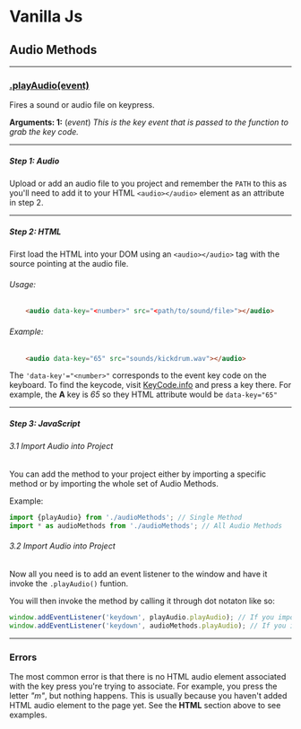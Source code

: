 # Vanilla Js
## Audio Methods
___
### [.playAudio(event)](/documentation/audio/audioMethods.md)
Fires a sound or audio file on keypress.


__Arguments: 1:__ (_event_)
_This is the key event that is passed to the function to grab the key code._

***
##### Step 1: Audio
Upload or add an audio file to you project and remember the `PATH` to this as you'll need to add it to your HTML `<audio></audio>` element as an attribute in step 2.

***

##### Step 2: HTML
First load the HTML into your DOM using an `<audio></audio>` tag with the source pointing at the audio file.

###### Usage:
```html
	<audio data-key="<number>" src="<path/to/sound/file>"></audio>
```

###### Example:

``` html
	<audio data-key="65" src="sounds/kickdrum.wav"></audio>
```


The `'data-key'="<number>"` corresponds to the event key code on the keyboard. To find the keycode, visit [KeyCode.info](keycode.info) and press a key there. For example, the __A__ key is _65_ so they HTML attribute would be `data-key="65"`


***

##### Step 3: JavaScript
###### 3.1 Import Audio into Project
You can add the method to your project either by importing a specific method or by importing the whole set of Audio Methods. 

Example:

``` js
import {playAudio} from './audioMethods'; // Single Method
import * as audioMethods from './audioMethods'; // All Audio Methods

```


###### 3.2 Import Audio into Project
Now all you need is to add an event listener to the window and have it invoke the `.playAudio()` funtion.

You will then invoke the method by calling it through dot notaton like so:
``` js
window.addEventListener('keydown', playAudio.playAudio); // If you imported just one method
window.addEventListener('keydown', audioMethods.playAudio); // If you imported all audio methods
```

***

### Errors
The most common error is that there is no HTML audio element associated with the key press you're trying to associate. For example, you press the letter _"m"_, but nothing happens. This is usually because you haven't added HTML audio element to the page yet. See the __HTML__ section above to see examples.